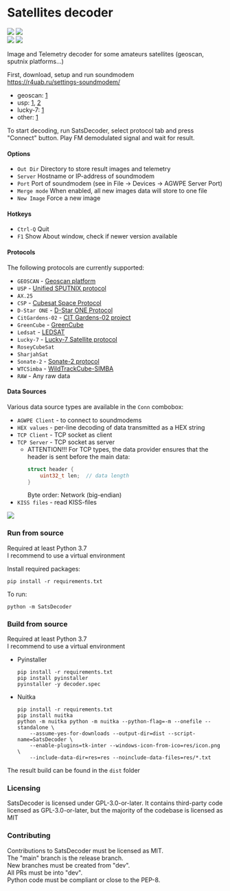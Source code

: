 # Satellites decoder

![](https://img.shields.io/github/v/release/baskiton/SatsDecoder?label=stable)
![](https://img.shields.io/endpoint?url=https://gist.githubusercontent.com/baskiton/7270038ca73e8e5f1acea6280cc8a416/raw/satsdecoder-pre.json)  
![](https://img.shields.io/github/downloads/baskiton/SatsDecoder/total?label=downloads%40total)
![](https://img.shields.io/github/downloads/baskiton/SatsDecoder/latest/total)

Image and Telemetry decoder for some amateurs satellites (geoscan, sputnix platforms...)

First, download, setup and run soundmodem  
https://r4uab.ru/settings-soundmodem/  
* geoscan: [1](https://r4uab.ru/program/modem/geoscan.zip)
* usp: [1](https://edu.sputnix.ru/assets/files/hs_soundmodem-4c5cea0c92a6d1e2d686662c6b3115a8.zip), [2](http://uz7.ho.ua/gmskusp.zip)
* lucky-7: [1](http://uz7.ho.ua/lucky7.zip)
* other: [1](http://uz7.ho.ua/packetradio.htm)

To start decoding, run SatsDecoder, select protocol tab and press "Connect" button. Play FM demodulated signal
and wait for result.

#### Options
* `Out Dir` Directory to store result images and telemetry
* `Server` Hostname or IP-address of soundmodem
* `Port` Port of soundmodem (see in File -> Devices -> AGWPE Server Port)
* `Merge mode` When enabled, all new images data will store to one file
* `New Image` Force a new image


#### Hotkeys
* `Ctrl-Q` Quit
* `F1` Show About window, check if newer version available


#### Protocols
The following protocols are currently supported:
* `GEOSCAN` - [Geoscan platform](https://download.geoscan.aero/site-files/%D0%9F%D1%80%D0%BE%D1%82%D0%BE%D0%BA%D0%BE%D0%BB%20%D0%BF%D0%B5%D1%80%D0%B5%D0%B4%D0%B0%D1%87%D0%B8%20%D1%82%D0%B5%D0%BB%D0%B5%D0%BC%D0%B5%D1%82%D1%80%D0%B8%D0%B8.pdf)
* `USP` - [Unified SPUTNIX protocol](https://sputnix.ru/tpl/docs/amateurs/%D0%9E%D0%BF%D0%B8%D1%81%D0%B0%D0%BD%D0%B8%D0%B5%20%D0%BF%D1%80%D0%BE%D1%82%D0%BE%D0%BA%D0%BE%D0%BB%D0%B0%20USP%20v1.04.pdf)
* `AX.25`
* `CSP` - [Cubesat Space Protocol](https://github.com/libcsp/libcsp)
* `D-Star ONE` - [D-Star ONE Protocol](https://web.archive.org/web/20190807184852/http://www.d-star.one/downloads/D-Star%20ONE%20telemetry%20frame%20format.pdf)
* `CitGardens-02` - [CIT Gardens-02 project](https://sites.google.com/view/gardens-02/english_ver/home)
* `GreenCube` - [GreenCube](https://www.s5lab.space/index.php/decoding-ledsat-2/)
* `Ledsat` - [LEDSAT](https://www.s5lab.space/index.php/decoding-ledsat/)
* `Lucky-7` - [Lucky-7 Satellite protocol](https://www.lucky7satellite.org/radioamateurs)
* `RoseyCubeSat`
* `SharjahSat`
* `Sonate-2` - [Sonate-2 protocol](https://www.informatik.uni-wuerzburg.de/en/aerospaceinfo/mitarbeiter/kayal/forschungsprojekte/sonate-2/information-for-radio-amateurs/)
* `WTCSimba` - [WildTrackCube-SIMBA](https://www.s5lab.space/index.php/decoding-simba/)
* `RAW` - Any raw data

#### Data Sources
Various data source types are available in the `Conn` combobox:
* `AGWPE Client` - to connect to soundmodems
* `HEX values` - per-line decoding of data transmitted as a HEX string
* `TCP Client` - TCP socket as client
* `TCP Server` - TCP socket as server
  * ATTENTION!!! For TCP types, the data provider ensures that the header is sent before the main data:  
    ```C
    struct header {  
        uint32_t len;  // data length
    }
    ```
    Byte order: Network (big-endian)
* `KISS files` - read KISS-files

![](doc/Screenshot.jpg)


### Run from source
Required at least Python 3.7  
I recommend to use a virtual environment

Install required packages:
```commandline
pip install -r requirements.txt
```

To run:
```commandline
python -m SatsDecoder
```


### Build from source
Required at least Python 3.7  
I recommend to use a virtual environment

* Pyinstaller
    ```commandline
    pip install -r requirements.txt
    pip install pyinstaller
    pyinstaller -y decoder.spec
    ```

* Nuitka
    ```commandline
    pip install -r requirements.txt
    pip install nuitka
    python -m nuitka python -m nuitka --python-flag=-m --onefile --standalone \
        --assume-yes-for-downloads --output-dir=dist --script-name=SatsDecoder \
        --enable-plugins=tk-inter --windows-icon-from-ico=res/icon.png \
        --include-data-dir=res=res --noinclude-data-files=res/*.txt
    ```

The result build can be found in the `dist` folder


### Licensing
SatsDecoder is licensed under GPL-3.0-or-later. It contains third-party code
licensed as GPL-3.0-or-later, but the majority of the codebase is licensed as MIT


### Contributing
Contributions to SatsDecoder must be licensed as MIT.  
The "main" branch is the release branch.  
New branches must be created from "dev".  
All PRs must be into "dev".  
Python code must be compliant or close to the PEP-8.  
